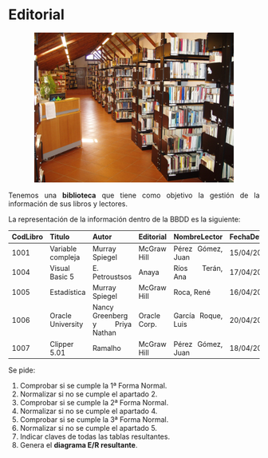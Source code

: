 <div align="justify">

# Editorial

<div align="center">
<img src="img/biblioteca.png" width="400px"/>
</div>

Tenemos una __biblioteca__ que tiene como objetivo la gestión de la información de sus libros y lectores.

La representación de la información dentro de la BBDD es la siguiente:


| CodLibro | Titulo| Autor |Editorial | NombreLector| FechaDev | 
|-----|-----|-----|-----|-----|-----| 
| 1001 | Variable compleja  |  Murray Spiegel  | McGraw Hill |Pérez Gómez, Juan |15/04/2022 |
 |1004 | Visual Basic 5 | E. Petroustsos | Anaya | Ríos Terán, Ana | 17/04/2022  | 
 | 1005 | Estadística | Murray Spiegel | McGraw Hill | Roca, René | 16/04/2022  | 
 | 1006  | Oracle University | Nancy Greenberg y Priya Nathan | Oracle Corp. | García Roque, Luis | 20/04/2022 | 
| 1007 | Clipper 5.01 | Ramalho | McGraw Hill | Pérez Gómez, Juan | 18/04/2022 |

Se pide:

1. Comprobar si se cumple la 1ª Forma Normal.
2. Normalizar si no se cumple el apartado 2.
3. Comprobar si se cumple la 2ª Forma Normal.
4. Normalizar si no se cumple el apartado 4.
5. Comprobar si se cumple la 3ª Forma Normal.
6. Normalizar si no se cumple el apartado 5.
7. Indicar claves de todas las tablas resultantes.
9. Genera el __diagrama E/R resultante__.